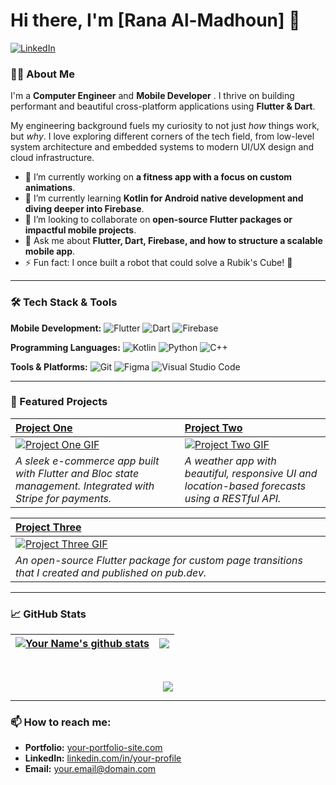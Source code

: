# Hi there, I'm [Rana Al-Madhoun] 👋
[![LinkedIn](https://img.shields.io/badge/linkedin-%230077B5.svg?style=for-the-badge&logo=linkedin&logoColor=white)](https://www.linkedin.com/in/your-profile/)

### 🧑‍💻 About Me

I'm a **Computer Engineer** and  **Mobile Developer** . I thrive on building performant and beautiful cross-platform applications using **Flutter & Dart**.

My engineering background fuels my curiosity to not just *how* things work, but *why*. I love exploring different corners of the tech field, from low-level system architecture and embedded systems to modern UI/UX design and cloud infrastructure.

- 🔭 I’m currently working on **a fitness app with a focus on custom animations**.
- 🌱 I’m currently learning **Kotlin for Android native development and diving deeper into Firebase**.
- 👯 I’m looking to collaborate on **open-source Flutter packages or impactful mobile projects**.
- 💬 Ask me about **Flutter, Dart, Firebase, and how to structure a scalable mobile app**.
- ⚡ Fun fact: I once built a robot that could solve a Rubik's Cube! 🤖

---

### 🛠️ Tech Stack & Tools

**Mobile Development:**
![Flutter](https://img.shields.io/badge/Flutter-%2302569B.svg?style=for-the-badge&logo=Flutter&logoColor=white)
![Dart](https://img.shields.io/badge/dart-%230175C2.svg?style=for-the-badge&logo=dart&logoColor=white)
![Firebase](https://img.shields.io/badge/firebase-%23039BE5.svg?style=for-the-badge&logo=firebase)

**Programming Languages:**
![Kotlin](https://img.shields.io/badge/kotlin-%237F52FF.svg?style=for-the-badge&logo=kotlin&logoColor=white)
![Python](https://img.shields.io/badge/python-3670A0?style=for-the-badge&logo=python&logoColor=ffdd54)
![C++](https://img.shields.io/badge/c++-%2300599C.svg?style=for-the-badge&logo=c%2B%2B&logoColor=white)

**Tools & Platforms:**
![Git](https://img.shields.io/badge/git-%23F05033.svg?style=for-the-badge&logo=git&logoColor=white)
![Figma](https://img.shields.io/badge/figma-%23F24E1E.svg?style=for-the-badge&logo=figma&logoColor=white)
![Visual Studio Code](https://img.shields.io/badge/VS%20Code-0078d7.svg?style=for-the-badge&logo=visual-studio-code&logoColor=white)

---

### 📌 Featured Projects

| [**Project One**](https://github.com/your-username/project-one) | [**Project Two**](https://github.com/your-username/project-two) |
| :--- | :--- |
| [![Project One GIF](https://via.placeholder.com/400x250/333333/ffffff?text=Add+a+GIF+of+App+One)](https://github.com/your-username/project-one) | [![Project Two GIF](https://via.placeholder.com/400x250/333333/ffffff?text=Add+a+GIF+of+App+Two)](https://github.com/your-username/project-two) |
| *A sleek e-commerce app built with Flutter and Bloc state management. Integrated with Stripe for payments.* | *A weather app with beautiful, responsive UI and location-based forecasts using a RESTful API.* |

| [**Project Three**](https://github.com/your-username/project-three) |
| :--- |
| [![Project Three GIF](https://via.placeholder.com/400x250/333333/ffffff?text=Add+a+GIF+of+App+Three)](https://github.com/your-username/project-three) |
| *An open-source Flutter package for custom page transitions that I created and published on pub.dev.* |

---

### 📈 GitHub Stats

| <a href="https://github.com/your-username"><img align="center" src="https://github-readme-stats.vercel.app/api?username=your-username&show_icons=true&include_all_commits=true&theme=radical&hide_border=true" alt="Your Name's github stats" /></a> | <a href="https://github.com/your-username"><img align="center" src="https://github-readme-stats.vercel.app/api/top-langs/?username=your-username&layout=compact&theme=radical&hide_border=true" /></a> |
| ------------- | ------------- |

<br/>
<p align="center">
  <img src="https://github-readme-streak-stats.herokuapp.com/?user=your-username&theme=radical" />
</p>

---
### 📫 How to reach me:
- **Portfolio:** [your-portfolio-site.com](https://your-portfolio-site.com)
- **LinkedIn:** [linkedin.com/in/your-profile](https://www.linkedin.com/in/your-profile/)
- **Email:** your.email@domain.com

<!---
You can add a visitor counter here (optional)
![Visitor Count](https://profile-counter.glitch.me/your-username/count.svg)
--->
